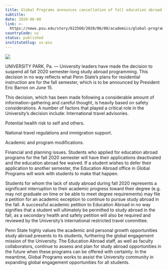 ```yaml
---
title: Global Programs announces cancellation of fall education abroad programs
subtitle: 
date: 2020-06-08
link: >-
  https://news.psu.edu/story/622560/2020/06/08/academics/global-programs-announces-cancellation-fall-education-abroad
countryCode: us
status: published
instituteSlug: us-psu
---
```

![](https://news.psu.edu/profiles/psu_profile/modules/psu_feature_article/images/newslogo_reverse.png)

UNIVERSITY PARK, Pa. — University leaders have made the decision to suspend all fall 2020 semester-long study abroad programming. This decision in no way reflects what Penn State’s plans for residential instruction are for the fall semester, which is to be announced by President Eric Barron on June 15.

This decision, which has been made following a considerable amount of information-gathering and careful thought, is heavily based on safety considerations. A number of factors that played a critical role in the University’s decision include: International travel advisories.

Potential health risk to self and others.

National travel regulations and immigration support.

Academic and program modifications.

Financial and planning issues. Students who applied for education abroad programs for the fall 2020 semester will have their applications deactivated and the education abroad fee waived. If a student wishes to defer their application to another semester, the Education Abroad office in Global Programs will work with students to make that happen.

Students for whom the lack of study abroad during fall 2020 represents a significant interruption to their academic progress toward their degree (e.g. may not graduate on time or be able to meet degree requirements) may file a petition for an academic exception to continue to pursue study abroad in the fall. A successful academic petition to Education Abroad in no way signifies that a student will ultimately be permitted to study abroad in the fall, as a secondary health and safety petition will also be required and reviewed by the University’s international restricted travel committee.

Penn State highly values the academic and personal growth opportunities study abroad presents to its students, furthering the global engagement mission of the University. The Education Abroad staff, as well as faculty collaborators, continue to assess and plan for study abroad opportunities in the future when these programs can be offered with certainty. In the meantime, Global Programs works to assist the University community in expanding global engagement opportunities for all students.